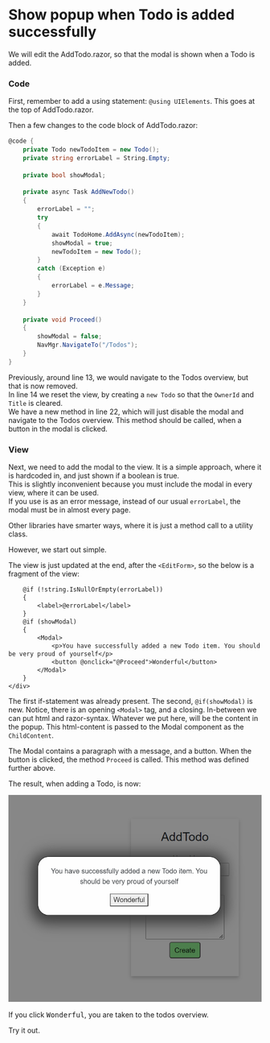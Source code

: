 # Show popup when Todo is added successfully

We will edit the AddTodo.razor, so that the modal is shown when a Todo is added.

### Code
First, remember to add a using statement: `@using UIElements`.
This goes at the top of AddTodo.razor.

Then a few changes to the code block of AddTodo.razor:

```csharp
@code {
    private Todo newTodoItem = new Todo();
    private string errorLabel = String.Empty;
    
    private bool showModal;
    
    private async Task AddNewTodo()
    {
        errorLabel = "";
        try
        {
            await TodoHome.AddAsync(newTodoItem);
            showModal = true;
            newTodoItem = new Todo();
        }
        catch (Exception e)
        {
            errorLabel = e.Message;
        }
    }

    private void Proceed()
    {
        showModal = false;
        NavMgr.NavigateTo("/Todos");
    }
}
```

Previously, around line 13, we would navigate to the Todos overview, but that is now removed.\
In line 14 we reset the view, by creating a `new Todo` so that the `OwnerId` and `Title` is cleared.\
We have a new method in line 22, which will just disable the modal and navigate to the Todos overview.
This method should be called, when a button in the modal is clicked.

### View

Next, we need to add the modal to the view. It is a simple approach, where it is hardcoded in, and just shown if a boolean is true.\
This is slightly inconvenient because you must include the modal in every view, where it can be used.\
If you use is as an error message, instead of our usual `errorLabel`, the modal must be in almost every page.

Other libraries have smarter ways, where it is just a method call to a utility class.

However, we start out simple.

The view is just updated at the end, after the `<EditForm>`, so the below is a fragment of the view:

```razor
    @if (!string.IsNullOrEmpty(errorLabel))
    {
        <label>@errorLabel</label>
    }
    @if (showModal)
    {
        <Modal>
            <p>You have successfully added a new Todo item. You should be very proud of yourself</p>
            <button @onclick="@Proceed">Wonderful</button>
        </Modal>
    }
</div>
```

The first if-statement was already present. 
The second, `@if(showModal)` is new. 
Notice, there is an opening `<Modal>` tag, and a closing. In-between we can put html and razor-syntax. Whatever we put here, will be the content in the popup.
This html-content is passed to the Modal component as the `ChildContent`.

The Modal contains a paragraph with a message, and a button.
When the button is clicked, the method `Proceed` is called. This method was defined further above.

The result, when adding a Todo, is now:

![img.png](Resources/ModalExample.png)


If you click <kbd>Wonderful</kbd>, you are taken to the todos overview.

Try it out.